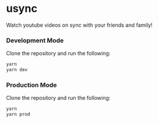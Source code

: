 # usync

Watch youtube videos on sync with your friends and family!

### Development Mode

Clone the repository and run the following:

```bash
yarn
yarn dev
```

### Production Mode

Clone the repository and run the following:

```bash
yarn
yarn prod
```
